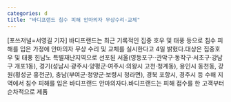 ```yaml
---
categories: d
title: "바디프랜드 침수 피해 안마의자 무상수리·교체"
---
```

[포쓰저널=서영길 기자] 바디프랜드는 최근 기록적인 집중 호우 및 태풍 등으로 침수 피해를 입은 가정에 안마의자 무상 수리 및 교체를 실시한다고 4일 밝혔다.대상은 집중호우 및 태풍 힌남노 특별재난지역으로 선포된 서울(영등포구··관악구·동작구·서초구·강남구 개포1동), 경기(성남시·광주시·양평군·여주시·의왕시 고천·청계동), 용인시 동천동, 강원(횡성군 홍천군), 충남(부여군·청양군·보령시 청라면), 경북 포항시, 경주시 등 수해 지역에서 침수 피해를 입은 바디프랜드 안마의자다.바디프랜드는 피해 접수를 한 고객부터 순차적으로 제품